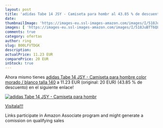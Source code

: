```yaml
---
layout: post
title: 'adidas Tabe 14 JSY - Camiseta para hombr al 43.85 % de descuento'
date: 
thumbnailImage: 'https://images-eu.ssl-images-amazon.com/images/I/518JuBTT6QL._SL200_.jpg'
images: [ 'https://images-eu.ssl-images-amazon.com/images/I/518JuBTT6QL._SL200_.jpg' ]
comments: true
category: ofertas
author: ring
slug: B00LFVTDGK
description:
actualPrice: 11.23 EUR
comparePrice: 20 EUR
inStock: true
---
```


Ahora mismo tienes [adidas Tabe 14 JSY - Camiseta para hombre  color morado / blanco  talla 140](https://www.amazon.es/dp/B00LFVTDGK/?tag=tolees-21) a 11.23 EUR (original: 20 EUR) (43.85 %  de descuento) en el siguiente enlace!

[![adidas Tabe 14 JSY - Camiseta para hombr](https://images-eu.ssl-images-amazon.com/images/I/518JuBTT6QL._SL200_.jpg)](https://www.amazon.es/dp/B00LFVTDGK/?tag=tolees-21)

[Visítala!!!](https://www.amazon.es/dp/B00LFVTDGK/?tag=tolees-21)

Links participate in Amazon Associate program and might generate a comission on qualifying sales

